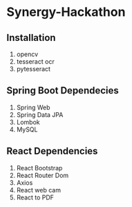 # Synergy-Hackathon
## Installation
1. opencv
2. tesseract ocr
3. pytesseract

## Spring Boot Dependecies
1. Spring Web
2. Spring Data JPA
3. Lombok
4. MySQL

## React Dependencies
1. React Bootstrap
2. React Router Dom
3. Axios
4. React web cam
5. React to PDF
